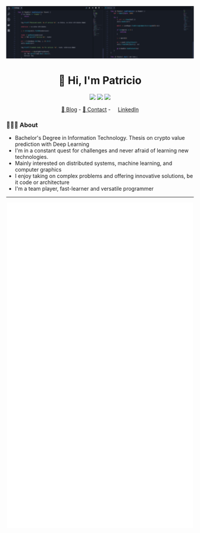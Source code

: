 <div align="center">
<img height="140" src="images/background-blur.jpg" />
</div>

<h1 align="center">👋 Hi, I'm Patricio</h1>

<p align="center">
  <img src="https://img.shields.io/badge/rust-%23000000.svg?style=for-the-badge&logo=rust&logoColor=white" />
  <img src="https://img.shields.io/badge/go-%2300ADD8.svg?style=for-the-badge&logo=go&logoColor=white" />
  <img src="https://img.shields.io/badge/c++-%2300599C.svg?style=for-the-badge&logo=c%2B%2B&logoColor=white" />
</p>
<div align="center">
  <a href="https://notquine.dev">📖 Blog</a> - <a href="mailto:hi@patricionapoli.dev">📧 Contact</a> - 
  <img height="12" width="12" src="https://cdn.simpleicons.org/linkedin" /> <a href="https://linkedin.com/in/patricionapoli"> LinkedIn</a>
</div>

<h3> 🧔🏻‍♂️ About </h3>

- Bachelor's Degree in Information Technology. Thesis on crypto value prediction with Deep Learning
- I'm in a constant quest for challenges and never afraid of learning new technologies.
- Mainly interested on distributed systems, machine learning, and computer graphics 
- I enjoy taking on complex problems and offering innovative solutions, be it code or architecture
- I'm a team player, fast-learner and versatile programmer

<hr/>

<p align="center">
<img src="/github-metrics.svg" alt="Metrics" width="500">
</p>
